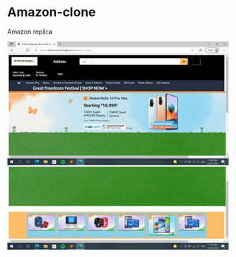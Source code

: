 # Amazon-clone

Amazon replica

![Screenshot Img](img/amazon-screenshot-img-0.png)
![Screenshot Img](img/amazon-screenshot-img-1.png)

